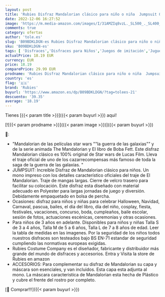 ```yaml
---
layout: post
title: 'Rubies Disfraz Mandalorian clásico para niño o niña  Jumpsuit Oficial de la serie Mandalorian con detalles impresos  capa y máscara para halloween  navidad  carnaval y cumpleaños'
date: 2022-12-06 16:27:52
image: 'https://m.media-amazon.com/images/I/31AMZIq8vzL._SL500_._SL400_.jpg'
comments: true
category: ofertas
author: 'tole.es'
slug: 'B09BDKLDGN-es Rubies Disfraz Mandalorian clásico para niño o niña...'
sku: 'B09BDKLDGN-es'
tags: [ 'Disfraces','Disfraces para Niños','Juegos de imitación','Juguetes','Juguetes y juegos','navidad','rubies','🇪🇸', ]
actualPrice: 18.19 EUR
currency: EUR
price: 18.19
comparePrice: 29.99 EUR
prodname: 'Rubies Disfraz Mandalorian clásico para niño o niña  Jumpsuit Oficial de la serie Mandalorian con detalles impresos  capa y máscara para halloween  navidad  carnaval y cumpleaños'
country: 'es'
flag: '🇪🇸'
brand: 'Rubies'
buyurl: 'https://www.amazon.es/dp/B09BDKLDGN/?tag=tolees-21'
descuento: '39.35'
average: '18.19'
---
```


Tienes [{{< param title >}}]({{< param buyurl >}}) aqui!

[![{{< param prodname >}}]({{< param image >}})]({{< param buyurl >}})

🔎:

- "Mandalorian de las películas star wars ""la guerra de las galaxias"" y de la serie animada The Mandalorian y El libro de Boba Fett. Este disfraz Mandalorian clásico es 100% original de Star wars de Lucas Film. Lleva el traje oficial de uno de los cazarrecompensas más famoso de toda la saga de la guerra de las galaxias. "
- JUMPSUIT: Increible Disfraz de Mandalorian clásico para niños. Un mono impreso con los detalles característico oficiales del traje de El Mandalorian. Traje de mangas largas. Cierre de velcro trasero para facilitar su colocación. Este disfraz esta diseñado con material adecuado en Polyester para largas jornadas de juego y diversión. Debidamente empaquetado en bolsa de percha.
- Ocasiones: disfraz para niños y niñas para celebrar Halloween, Navidad, Carnaval, pascua, bailes, el día del libro, día del niño, cosplay, fiesta, festivales, vacaciones, concurso, boda, cumpleaños, baile escolar, sesión de fotos, actuaciones escénicas, ceremonias y otras ocasiones.
- Para niños de 3 años en adelante. Disponibles para niños y niñas Talla S de 3 a 4 años, Talla M de 5 a 6 años, Talla L de 7 a 8 años de edad. Leer la tabla de medidas en las imagenes. Por la seguridad de los niños todos nuestros disfraces son testeados bajo BS EN-71 estandar de seguridad cumpliendo las normativas europeas exigidas.
- Rubies Costume Company es el diseñador, fabricante y distribuidor más grande del mundo de disfraces y accesorios. Entra y Visita la store de Rubies en amazon
- ACCESORIOS: Para complementar su disfraz de Mandalorian su capa y máscara son esenciales, y van incluidos. Esta capa esta adjunta al mono. La máscara caracteristica de Mandalorian esta hecha de Plástico y cubre el frente del rostro por completo.

[🛒 Comprar!!!]({{< param buyurl >}})
